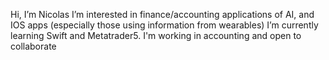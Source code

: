 Hi, I’m Nicolas
I’m interested in finance/accounting applications of AI, and IOS apps (especially those using information from wearables)
I’m currently learning Swift and Metatrader5.
I'm working in accounting and open to collaborate 
